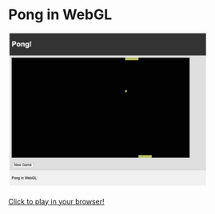 # Pong in WebGL

<img src="assets/pong.jpg" alt="Pong WebGL Screenshot" width="400"/>

[Click to play in your browser!](https://wconstab.github.io/webglfun/)


